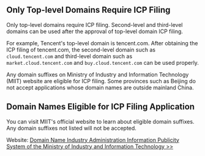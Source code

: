 ## Only Top-level Domains Require ICP Filing

Only top-level domains require ICP filing. Second-level and third-level domains can be used after the approval of top-level domain ICP filing.

For example, Tencent's top-level domain is tencent.com. After obtaining the ICP filing of  tencent.com, the second-level domain such as `cloud.tencent.com` and third-level domain such as `market.cloud.tencent.com` and `buy.cloud.tencent.com` can be used properly.

Any domain suffixes on Ministry of Industry and Information Technology (MIIT) website are eligible for ICP filing.
Some provinces such as Beijing do not accept applications whose domain names are outside mainland China.

## Domain Names Eligible for ICP Filing Application

You can visit MIIT's official website to learn about eligible domain suffixes. Any domain suffixes not listed will not be accepted.

Website: [Domain Name Industry Administration Information Publicity System of the Ministry of Industry and Information Technology >>](http://xn--eqrt2g.xn--vuq861b/#) 

